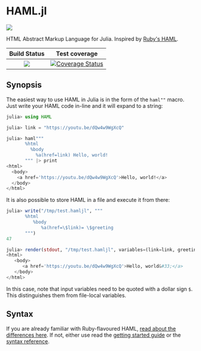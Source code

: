 # HAML.jl

[![](https://img.shields.io/badge/docs-stable-blue.svg)](https://tkluck.github.io/HAML.jl/stable/)

HTML Abstract Markup Language for Julia. Inspired by [Ruby's HAML](http://haml.info/).

| **Build Status**        | **Test coverage**                              |
|:-----------------------:|:----------------------------------------------:|
| [![][c-i-img]][c-i-url] | [![Coverage Status][codecov-img]][codecov-url] |

## Synopsis

The easiest way to use HAML in Julia is in the form of the `haml""` macro.
Just write your HAML code in-line and it will expand to a string:

```julia
julia> using HAML

julia> link = "https://youtu.be/dQw4w9WgXcQ"

julia> haml"""
       %html
         %body
           %a(href=link) Hello, world!
       """ |> print
<html>
  <body>
    <a href='https://youtu.be/dQw4w9WgXcQ'>Hello, world!</a>
  </body>
</html>
```

It is also possible to store HAML in a file and execute it from there:

```julia
julia> write("/tmp/test.hamljl", """
       %html
          %body
             %a(href=\$link)= \$greeting
       """)
47

julia> render(stdout, "/tmp/test.hamljl", variables=(link=link, greeting="Hello, world!",))
<html>
   <body>
      <a href='https://youtu.be/dQw4w9WgXcQ'>Hello, world&#33;</a>
   </body>
</html>
```
In this case, note that input variables need to be quoted with a dollar sign `$`.
This distinguishes them from file-local variables.

## Syntax

If you are already familiar with Ruby-flavoured HAML, [read about the
differences here][fromruby]. If not, either use read the [getting started guide][gettingstarted]
or the [syntax reference][syntax].

[c-i-img]: https://github.com/tkluck/HAML.jl/workflows/CI/badge.svg
[c-i-url]: https://github.com/tkluck/HAML.jl/actions?query=workflow%3ACI

[codecov-img]: https://codecov.io/gh/tkluck/HAML.jl/branch/master/graph/badge.svg
[codecov-url]: https://codecov.io/gh/tkluck/HAML.jl

[fromruby]: https://tkluck.github.io/HAML.jl/stable/fromruby/
[gettingstarted]: https://tkluck.github.io/HAML.jl/stable/getting-started/
[syntax]: https://tkluck.github.io/HAML.jl/stable/syntax/
